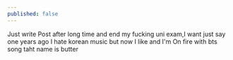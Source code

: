 ```yaml
---
published: false
---
```

Just write Post after long time and end my fucking uni exam,I want just say
one years ago I hate korean music but now I like and I'm On fire with bts song taht name is butter
